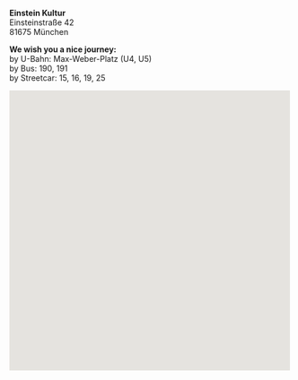 **Einstein Kultur**    
Einsteinstraße 42   
81675 München   

**We wish you a nice journey:**  
by U-Bahn: Max-Weber-Platz (U4, U5)   
by Bus: 190, 191   
by Streetcar: 15, 16, 19, 25   

<div id="map" class="map" data-locationtext="Einstein Kultur<br/>Einsteinstraße 42<br/>81675 München" data-locationlatlng="48.135507,11.5988778,17" style="width: 500px; height:500px; position: relative; background-color: rgb(229, 227, 223);">
</div>
